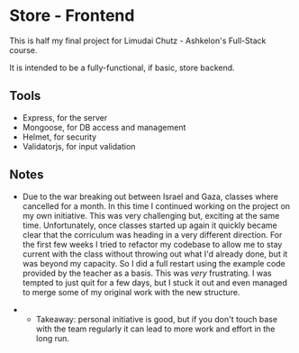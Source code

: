 # Store - Frontend

This is half my final project for Limudai Chutz - Ashkelon's Full-Stack course.

It is intended to be a fully-functional, if basic, store backend.

## Tools

- Express, for the server
- Mongoose, for DB access and management
- Helmet, for security
- Validatorjs, for input validation

## Notes

- Due to the war breaking out between Israel and Gaza, classes where cancelled for a month. In this time I continued
  working on the project on my own initiative. This was very challenging but, exciting at the same time. Unfortunately, once
  classes started up again it quickly became clear that the corriculum was heading in a very different direction. For the
  first few weeks I tried to refactor my codebase to allow me to stay current with the class without throwing out what I'd
  already done, but it was beyond my capacity. So I did a full restart using the example code provided by the teacher as
  a basis. This was _very_ frustrating. I was tempted to just quit for a few days, but I stuck it out and even managed to
  merge some of my original work with the new structure.

- - Takeaway: personal initiative is good, but if you don't touch base with the team regularly it can lead to more work
    and effort in the long run.
